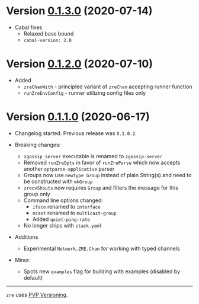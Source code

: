 # Version [0.1.3.0](https://github.com/sorki/haskell-zre/compare/0.1.2.0...0.1.3.0) (2020-07-14)

* Cabal fixes
  * Relaxed base bound
  * `cabal-version: 2.0`

# Version [0.1.2.0](https://github.com/sorki/haskell-zre/compare/0.1.1.0...0.1.2.0) (2020-07-10)

* Added
  * `zreChanWith` - principled variant of `zreChan` accepting runner function
  * `runZreEnvConfig` - runner utilizing config files only

# Version [0.1.1.0](https://github.com/sorki/haskell-zre/compare/0.1.0.2...0.1.1.0) (2020-06-17)

* Changelog started. Previous release was `0.1.0.2`.

* Breaking changes:
  * `zgossip_server` executable is renamed to `zgossip-server`
  * Removed `runZreOpts` in favor of `runZreParse` which now accepts another `optparse-applicative` parser
  * Groups now use `newtype Group` instead of plain String(s)
    and need to be constructed with `mkGroup`
  * `zrecvShouts` now requires `Group` and filters the message for this group only
  * Command line options changed:
    * `iface` renamed to `interface`
    * `mcast` renamed to `multicast-group`
    * Added `quiet-ping-rate`
  * No longer ships with `stack.yaml`

* Additions
  * Experimental `Network.ZRE.Chan` for working with typed channels

* Minor:
  * Spots new `examples` flag for building with examples (disabled by default)

---

`zre` uses [PVP Versioning][1].

[1]: https://pvp.haskell.org

